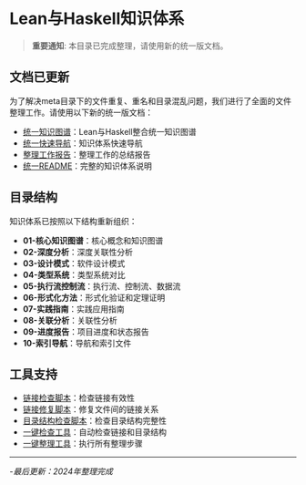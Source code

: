 # Lean与Haskell知识体系

> **重要通知**: 本目录已完成整理，请使用新的统一版文档。

## 文档已更新

为了解决meta目录下的文件重复、重名和目录混乱问题，我们进行了全面的文件整理工作。请使用以下新的统一版文档：

- [统一知识图谱](lean_haskell_unified_knowledge_graph.md)：Lean与Haskell整合统一知识图谱
- [统一快速导航](快速导航_统一版.md)：知识体系快速导航
- [整理工作报告](整理工作报告.md)：整理工作的总结报告
- [统一README](README_统一版.md)：完整的知识体系说明

## 目录结构

知识体系已按照以下结构重新组织：

- **01-核心知识图谱**：核心概念和知识图谱
- **02-深度分析**：深度关联性分析
- **03-设计模式**：软件设计模式
- **04-类型系统**：类型系统对比
- **05-执行流控制流**：执行流、控制流、数据流
- **06-形式化方法**：形式化验证和定理证明
- **07-实践指南**：实践应用指南
- **08-关联分析**：关联性分析
- **09-进度报告**：项目进度和状态报告
- **10-索引导航**：导航和索引文件

## 工具支持

- [链接检查脚本](check_links.ps1)：检查链接有效性
- [链接修复脚本](fix_links_unified.ps1)：修复文件间的链接关系
- [目录结构检查脚本](check_structure.ps1)：检查目录结构完整性
- [一键检查工具](check_all.bat)：自动检查链接和目录结构
- [一键整理工具](clean_all.bat)：执行所有整理步骤

---

-*最后更新：2024年整理完成*

